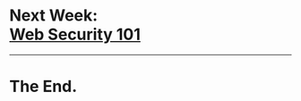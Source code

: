 # Next Week:<br>[Web Security 101](http://edu.williamdurand.fr/web-security-101-slides/)

---

# The End.
